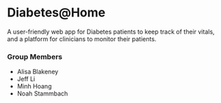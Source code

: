 # Diabetes@Home

A user-friendly web app for Diabetes patients to keep track of their vitals, and a platform for clinicians to monitor their patients.

### Group Members
* Alisa Blakeney 
* Jeff Li
* Minh Hoang
* Noah Stammbach

